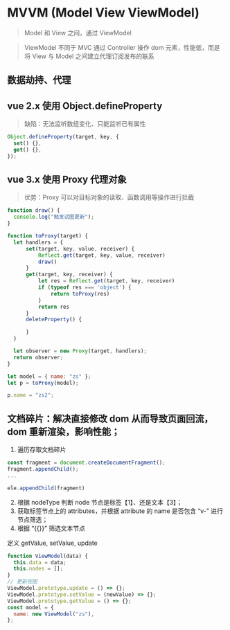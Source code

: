 # MVVM (Model View ViewModel)

> Model 和 View 之间，通过 ViewModel

> ViewModel 不同于 MVC 通过 Controller 操作 dom 元素，性能低，而是将 View 与 Model 之间建立代理订阅发布的联系

## 数据劫持、代理

## vue 2.x 使用 Object.defineProperty

> 缺陷：无法监听数组变化、只能监听已有属性

```js
Object.defineProperty(target, key, {
  set() {},
  get() {},
});
```

## vue 3.x 使用 Proxy 代理对象

> 优势：Proxy 可以对目标对象的读取、函数调用等操作进行拦截

```js
function draw() {
  console.log("触发试图更新");
}

function toProxy(target) {
  let handlers = {
      set(target, key, value, receiver) {
          Reflect.get(target, key, value, receiver)
          draw()
      }
      get(target, key, receiver) {
          let res = Reflect.get(target, key, receiver)
          if (typeof res === 'object') {
              return toProxy(res)
          }
          return res
      }
      deleteProperty() {

      }
  }

  let observer = new Proxy(target, handlers);
  return observer;
}

let model = { name: "zs" };
let p = toProxy(model);

p.name = "zs2";
```

## 文档碎片：解决直接修改 dom 从而导致页面回流，dom 重新渲染，影响性能；

1. 遍历存取文档碎片

```js
const fragment = document.createDocumentFragment();
fragment.appendChild();
...

ele.appendChild(fragment)
```

2. 根据 nodeType 判断 node 节点是标签【1】、还是文本【3】；
3. 获取标签节点上的 attributes，并根据 attribute 的 name 是否包含 “v-” 进行节点筛选；
4. 根据 “{{}}” 筛选文本节点

定义 getValue, setValue, update

```js
function ViewModel(data) {
  this.data = data;
  this.nodes = [];
}
// 更新视图
ViewModel.prototype.update = () => {};
ViewModel.prototype.setValue = (newValue) => {};
ViewModel.prototype.getValue = () => {};
const model = {
  name: new ViewModel("zs"),
};
```
